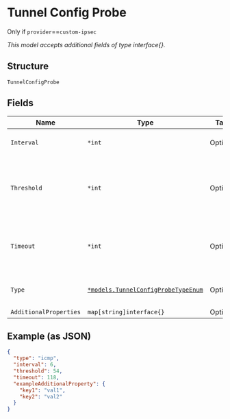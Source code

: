 
# Tunnel Config Probe

Only if `provider`==`custom-ipsec`

*This model accepts additional fields of type interface{}.*

## Structure

`TunnelConfigProbe`

## Fields

| Name | Type | Tags | Description |
|  --- | --- | --- | --- |
| `Interval` | `*int` | Optional | how often to trigger the probe |
| `Threshold` | `*int` | Optional | number of consecutive misses before declaring the tunnel down |
| `Timeout` | `*int` | Optional | time within which to complete the connectivity check |
| `Type` | [`*models.TunnelConfigProbeTypeEnum`](../../doc/models/tunnel-config-probe-type-enum.md) | Optional | enum: `http`, `icmp`<br>**Default**: `"icmp"` |
| `AdditionalProperties` | `map[string]interface{}` | Optional | - |

## Example (as JSON)

```json
{
  "type": "icmp",
  "interval": 6,
  "threshold": 54,
  "timeout": 118,
  "exampleAdditionalProperty": {
    "key1": "val1",
    "key2": "val2"
  }
}
```

